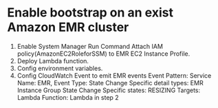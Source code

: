 # Enable bootstrap on an exist Amazon EMR cluster

1. Enable System Manager Run Command
    Attach IAM policy(AmazonEC2RoleforSSM) to EMR EC2 Instance Profile.
2. Deploy Lambda function.
3. Config environment variables.
4. Config CloudWatch Event to emit EMR events
    Event Pattern: 
      Service Name: EMR, 
      Event Type: State Change
      Specific detail types: EMR Instance Group State Change
      Specific states: RESIZING
    Targets:
      Lambda Function: Lambda in step 2
